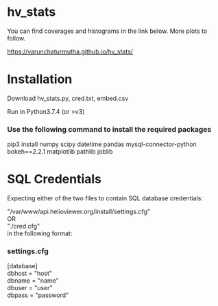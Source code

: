 # hv_stats

You can find coverages and histograms in the link below. More plots to follow.

https://varunchaturmutha.github.io/hv_stats/

# Installation

Download hv_stats.py, cred.txt, embed.csv

Run in Python3.7.4 (or >v3)

### Use the following command to install the required packages

pip3 install numpy scipy datetime pandas  mysql-connector-python bokeh==2.2.1  matplotlib pathlib joblib

# SQL Credentials
Expecting either of the two files to contain SQL database credentials:

"/var/www/api.helioviewer.org/install/settings.cfg" <br	/>
OR<br />
"./cred.cfg"<br	/>
in the following format:<br	/>

### settings.cfg
[database]<br />
dbhost = "host"<br />
dbname = "name"<br />
dbuser = "user"<br />
dbpass = "password"<br />
